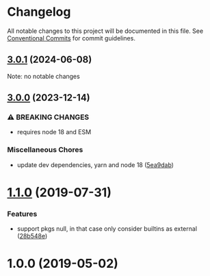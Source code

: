 # Changelog

All notable changes to this project will be documented in this file.
See [Conventional Commits](https://conventionalcommits.org) for commit guidelines.

## [3.0.1](https://github.com/christophehurpeau/rollup-config-external-dependencies/compare/v3.0.0...v3.0.1) (2024-06-08)

Note: no notable changes


## [3.0.0](https://github.com/christophehurpeau/rollup-config-external-dependencies/compare/v2.0.0...v3.0.0) (2023-12-14)


### ⚠ BREAKING CHANGES

* requires node 18 and ESM

### Miscellaneous Chores

* update dev dependencies, yarn and node 18 ([5ea9dab](https://github.com/christophehurpeau/rollup-config-external-dependencies/commit/5ea9dab3ad50d4ff3df127bedb978f110a263e55))


# [1.1.0](https://github.com/christophehurpeau/rollup-config-external-dependencies/compare/v1.0.0...v1.1.0) (2019-07-31)


### Features

* support pkgs null, in that case only consider builtins as external ([28b548e](https://github.com/christophehurpeau/rollup-config-external-dependencies/commit/28b548e))



# 1.0.0 (2019-05-02)



